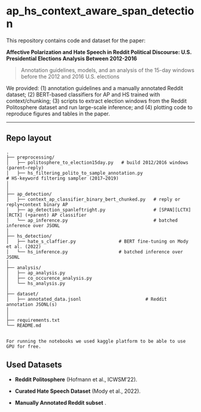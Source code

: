 # ap_hs_context_aware_span_detection

This repository contains code and dataset for the paper:

**Affective Polarization and Hate Speech in Reddit Political Discourse: U.S.
Presidential Elections Analysis Between 2012-2016**

> Annotation guidelines, models, and an analysis of the 15-day windows before the 2012 and 2016 U.S. elections

We provided: (1) annotation guidelines and a manually annotated Reddit dataset; (2) BERT-based classifiers for AP and HS trained with context/chunking; (3) scripts to extract election windows from the Reddit Politosphere dataset and run large-scale inference; and (4) plotting code to reproduce figures and tables in the paper.

---

## Repo layout

```
.
├── preprocessing/
│   ├── politosphere_to_election15day.py   # build 2012/2016 windows (parent–reply)
│   ├── hs_filtering_polito_to_sample_annotation.py                        # HS-keyword filtering sampler (2017–2019)
│   
│
├── ap_detection/
│   ├── context_ap_classifier_binary_bert_chunked.py   # reply or reply+context binary AP
│   ├── ap_detection_spanleftright.py                  # [SPAN][LCTX][RCTX] (+parent) AP classifier
│   └── ap_inference.py                                # batched inference over JSONL
│
├── hs_detection/
│   ├── hate_s_claffier.py                # BERT fine-tuning on Mody et al. (2022)
│   └── hs_inference.py                   # batched inference over JSONL
│
├── analysis/
│   ├── ap_analysis.py               
│   ├── co_occurence_analysis.py              
│   └── hs_analysis.py                          
│
├── dataset/
│   ├── annotated_data.jsonl                        # Reddit annotation JSONL(s)
│   
│
├── requirements.txt
└── README.md


For running the notebooks we used kaggle platform to be able to use GPU for free. 

```
## Used Datasets

* **Reddit Politosphere** (Hofmann et al., ICWSM’22).

* **Curated Hate Speech Dataset** (Mody et al., 2022).

* **Manually Annotated Reddit subset** .
